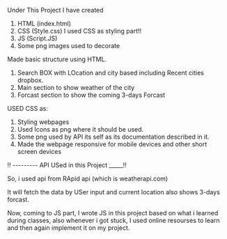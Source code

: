 Under This Project I have created  
1. HTML (index.html)
2. CSS (Style.css) I used CSS as styling part!!
3. JS (Script.JS)
4. Some png images used to decorate

Made basic structure using HTML.
1.  Search BOX with LOcation and city based including Recent cities dropbox.
2.  Main section to show weather of the city
3.  Forcast section to show the coming 3-days Forcast

USED CSS as:
1. Styling webpages
2. Used Icons as png where it should be used.
3. Some png used by API its self as its documentation described in it.
4. Made the webpage responsive for mobile devices and other short screen devices

!! ---------  API USed in this Project _____!!

So, i used api from RApid api (which is weatherapi.com)

It will fetch the data by USer input and current location also shows 3-days forcast.


Now, coming to JS part, I wrote JS in this project based on what i learned during classes, 
also whenever i got stuck, I used online resourses to learn and then again implement it on my project.
